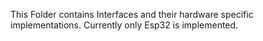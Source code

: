 This Folder contains Interfaces and their hardware specific implementations.
Currently only Esp32 is implemented.
